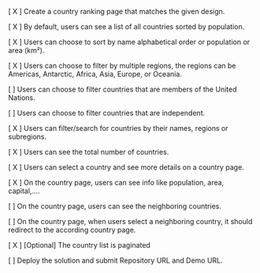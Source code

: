 [ X ] Create a country ranking page that matches the given design.

[ X ] By default, users can see a list of all countries sorted by population.

[ X ] Users can choose to sort by name alphabetical order or population or area (km²).

[ X ] Users can choose to filter by multiple regions, the regions can be Americas, Antarctic, Africa, Asia, Europe, or Oceania.

[ ] Users can choose to filter countries that are members of the United Nations.

[ ] Users can choose to filter countries that are independent.

[ X ] Users can filter/search for countries by their names, regions or subregions.

[ X ] Users can see the total number of countries.

[ X ] Users can select a country and see more details on a country page.

[ X ] On the country page, users can see info like population, area, capital,....

[ ] On the country page, users can see the neighboring countries.

[ ] On the country page, when users select a neighboring country, it should redirect to the according country page.

[ X ] [Optional] The country list is paginated

[ ] Deploy the solution and submit Repository URL and Demo URL.